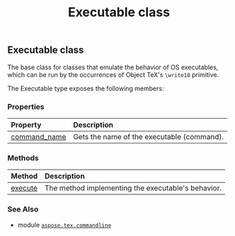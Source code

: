 ﻿---
title: Executable class
second_title: Aspose.TeX for Python via .NET API References
description: 
type: docs
weight: 20
url: /python-net/aspose.tex.commandline/executable/
is_root: false
---

## Executable class

The base class for classes that emulate the behavior of OS executables,
which can be run by the occurrences of Object TeX's `\write18` primitive.



The Executable type exposes the following members:

### Properties
| Property | Description |
| :- | :- |
| [command_name](/tex/python-net/aspose.tex.commandline/executable/command_name) | Gets the name of the executable (command). |


### Methods
| Method | Description |
| :- | :- |
| [execute](/tex/python-net/aspose.tex.commandline/executable/execute/#list) | The method implementing the executable's behavior. |



### See Also
* module [`aspose.tex.commandline`](..)
